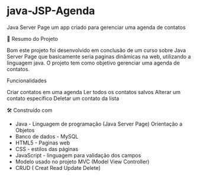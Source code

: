 # java-JSP-Agenda
Java Server Page um app criado para gerenciar uma agenda de contatos

🚀 Resumo do Projeto

Bom este projeto foi desenvolvido em conclusão de um curso sobre Java Server Page
que basicamente seria paginas dinâmicas na web, utilizando a linguagem java.
O projeto tem como objetivo gerenciar uma agenda de contatos.

Funcionalidades

Criar contatos em uma agenda
Ler todos os contatos salvos
Alterar um contato específico
Deletar um contato da lista


🛠️ Construído com

- Java - Linguagem de programação (Java Server Page) Orientação a Objetos
- Banco de dados - MySQL
- HTML5 - Paginas web
- CSS - estilos das páginas
- JavaScript - linguagem para validação dos campos
- Modelo usado no projeto MVC (Model View Controller)
- CRUD ( Creat Read Update Delete)

